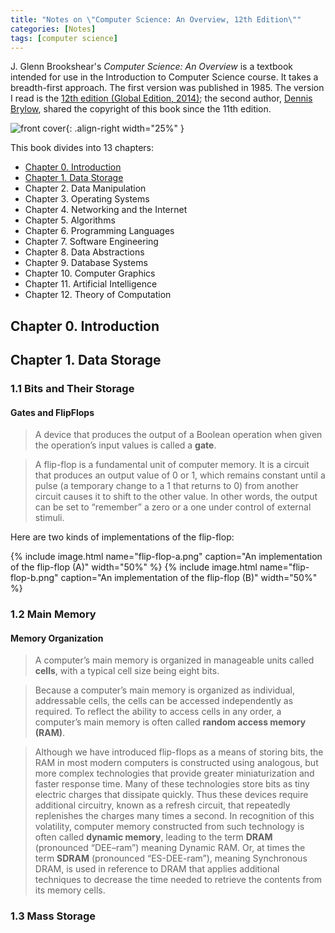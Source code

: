 ```yaml
---
title: "Notes on \"Computer Science: An Overview, 12th Edition\""
categories: [Notes]
tags: [computer science]
---
```


J. Glenn Brookshear's *Computer Science: An Overview* is a textbook intended for use in the Introduction to Computer Science course. It takes a breadth-first approach. The first version was published in 1985. The version I read is the [12th edition (Global Edition, 2014)](https://www.amazon.com/dp/B00XN4D0BQ); the second author, [Dennis Brylow](https://www.cs.mu.edu/~brylow/), shared the copyright of this book since the 11th edition.

![front cover](https://m.media-amazon.com/images/I/51LM1-F57vL.jpg){: .align-right width="25%" }

This book divides into 13 chapters:

- [Chapter 0. Introduction](#chapter-0-introduction)
- [Chapter 1. Data Storage](#chapter-1-data-storage)
- Chapter 2. Data Manipulation
- Chapter 3. Operating Systems
- Chapter 4. Networking and the Internet
- Chapter 5. Algorithms
- Chapter 6. Programming Languages
- Chapter 7. Software Engineering
- Chapter 8. Data Abstractions
- Chapter 9. Database Systems
- Chapter 10. Computer Graphics
- Chapter 11. Artificial Intelligence
- Chapter 12. Theory of Computation

## Chapter 0. Introduction

## Chapter 1. Data Storage

### 1.1 Bits and Their Storage

#### Gates and Flip­Flops

> A device that produces the output of a Boolean operation when given the operation’s input values is called a **gate**.

> A flip-flop is a fundamental unit of computer memory. It is a circuit that produces an output value of 0 or 1, which remains constant until a pulse (a temporary change to a 1 that returns to 0) from another circuit causes it to shift to the other value. In other words, the output can be set to “remember” a zero or a one under control of external stimuli.

Here are two kinds of implementations of the flip-flop:

{% include image.html name="flip-flop-a.png" caption="An implementation of the flip-flop (A)" width="50%" %}
{% include image.html name="flip-flop-b.png" caption="An implementation of the flip-flop (B)" width="50%" %}

### 1.2 Main Memory

#### Memory Organization

> A computer’s main memory is organized in manageable units called **cells**, with a typical cell size being eight bits.

> Because a computer’s main memory is organized as individual, addressable cells, the cells can be accessed independently as required. To reflect the ability to access cells in any order, a computer’s main memory is often called **random access memory (RAM)**.

> Although we have introduced flip-flops as a means of storing bits, the RAM in most modern computers is constructed using analogous, but more complex technologies that provide greater miniaturization and faster response time. Many of these technologies store bits as tiny electric charges that dissipate quickly. Thus these devices require additional circuitry, known as a refresh circuit, that repeatedly replenishes the charges many times a second. In recognition of this volatility, computer memory constructed from such technology is often called **dynamic memory**, leading to the term **DRAM** (pronounced “DEE–ram”) meaning Dynamic RAM. Or, at times the term **SDRAM** (pronounced “ES-DEE-ram”), meaning Synchronous DRAM, is used in reference to DRAM that applies additional techniques to decrease the time needed to retrieve the contents from its memory cells.

### 1.3 Mass Storage
